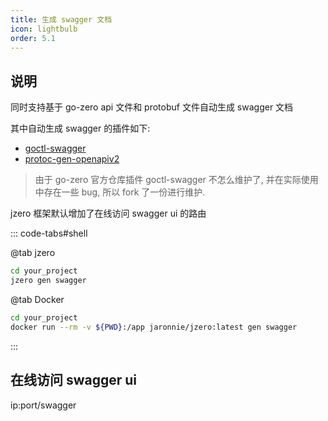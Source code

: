 ```yaml
---
title: 生成 swagger 文档
icon: lightbulb
order: 5.1
---
```


## 说明

同时支持基于 go-zero api 文件和 protobuf 文件自动生成 swagger 文档

其中自动生成 swagger 的插件如下:

* [goctl-swagger](https://github.com/jzero-io/goctl-swagger)
* [protoc-gen-openapiv2](https://github.com/grpc-ecosystem/grpc-gateway/tree/main/protoc-gen-openapiv2)

> 由于 go-zero 官方仓库插件 goctl-swagger 不怎么维护了, 并在实际使用中存在一些 bug, 所以 fork 了一份进行维护.

jzero 框架默认增加了在线访问 swagger ui 的路由

::: code-tabs#shell

@tab jzero

```bash
cd your_project
jzero gen swagger
```

@tab Docker
```bash
cd your_project
docker run --rm -v ${PWD}:/app jaronnie/jzero:latest gen swagger
```
:::

## 在线访问 swagger ui

ip:port/swagger